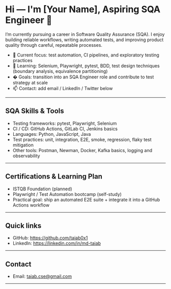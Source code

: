 # Hi — I'm [Your Name], Aspiring SQA Engineer 👋

I’m currently pursuing a career in Software Quality Assurance (SQA). I enjoy building reliable workflows, writing automated tests, and improving product quality through careful, repeatable processes.

- 🔭 Current focus: test automation, CI pipelines, and exploratory testing practices
- 🌱 Learning: Selenium, Playwright, pytest, BDD, test design techniques (boundary analysis, equivalence partitioning)
- � Goals: transition into an SQA Engineer role and contribute to test strategy at scale
- 📫 Contact: add email / LinkedIn / Twitter below

---

## SQA Skills & Tools

- Testing frameworks: pytest, Playwright, Selenium
- CI / CD: GitHub Actions, GitLab CI, Jenkins basics
- Languages: Python, JavaScript, Java
- Test practices: unit, integration, E2E, smoke, regression, flaky test mitigation
- Other tools: Postman, Newman, Docker, Kafka basics, logging and observability

---

## Certifications & Learning Plan

- ISTQB Foundation (planned)
- Playwright / Test Automation bootcamp (self-study)
- Practical goal: ship an automated E2E suite + integrate it into a GitHub Actions workflow

---

## Quick links

- GitHub: https://github.com/taiab0x1
- LinkedIn: https://linkedin.com/in/md-taiab

---

## Contact

- Email: taiab.cse@gmail.com

---


